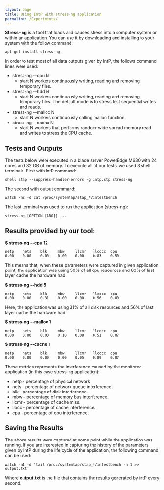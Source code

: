 ```yaml
---
layout: page
title: Using IntP with stress-ng application
permalink: /Experiments/
---
```


**Stress−ng** is a tool that loads and causes stress into a computer system or within an application. You can use it by downloading and installing to your system with the follow command:

```shell
apt-get install stress-ng
```
In order to test most of all data outputs given by IntP, the follows command lines were used:

* stress-ng --cpu N
    * start N workers continuously writing, reading and removing temporary files.
* stress-ng --hdd N
    * start N workers continuously writing, reading and removing temporary files. The default mode is to stress test sequential writes and reads. 
* stress-ng --malloc N
    * start N workers continuously calling malloc function.
* stress-ng --cache N
    * start N workers that performs random-wide spread memory read and writes to stress the CPU cache. 

## Tests and Outputs

The tests below were executed in a blade server PowerEdge M630 with 24 cores and 32 GB of memory. To execute all of our tests, we used 3 shell terminals. First with IntP command:

``shell
stap --suppress-handler-errors -g intp.stp stress-ng
``
 
 The second with output command:

```shell
watch -n2 -d cat /proc/systemtap/stap_*/intestbench
```
 
 The last terminal was used to run the application (stress-ng):

```shell
stress−ng [OPTION [ARG]] ...
```
 
## Results provided by our tool: 

**$ stress-ng --cpu 12**
```shell
netp    nets    blk     mbw     llcmr   llcocc  cpu
0.00    0.00    0.00    0.00    0.00    0.83    0.50
```
This means that, when these parameters were captured in given application point, the application was using 50% of all cpu resources and 83% of last layer cache the hardware had. 

**$ stress-ng --hdd 5**

```shell
netp    nets    blk     mbw     llcmr   llcocc  cpu
0.00    0.00    0.31    0.00    0.00    0.56    0.00
```
Here, the application was using 31% of all disk resources and 56% of last layer cache the hardware had.

**$ stress-ng --malloc 1**

```shell
netp    nets    blk     mbw     llcmr   llcocc  cpu
0.00    0.00    0.00    0.10    0.08    0.51    0.07
```

**$ stress-ng --cache 1**

```shell
netp    nets    blk     mbw     llcmr   llcocc  cpu
0.00    0.00    0.00    0.00    0.05    0.89    0.07
```

These metrics represents the interference caused by the monitored application (in this case stress-ng application): 

* netp - percentage of physical network
* nets - percentage of network queue interference.
* blk - percentage of disk interference.
* mbw - percentage of memory bus interference.
* llcmr - percentage of cache miss.
* llocc - percentage of cache interference.
* cpu - percentage of cpu interference.

## Saving the Results

The above results were captured at some point while the application was running. If you are interested in capturing the history of the parameters given by IntP during the life cycle of the application, the following command can be used:

```shell
watch -n1 -d 'tail /proc/systemtap/stap_*/intestbench -n 1 >> output.txt'
```

Where **output.txt** is the file that contains the results generated by intP every second.
